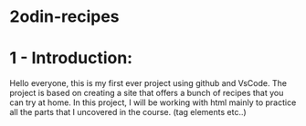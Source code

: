 # 2odin-recipes

# 1 - Introduction:

Hello everyone, this is my first ever project using github and VsCode.
The project is based on creating a site that offers a bunch of recipes that you can try at home.
In this project, I will be working with html mainly to practice all the parts that I uncovered in the course. (tag elements etc..) 
